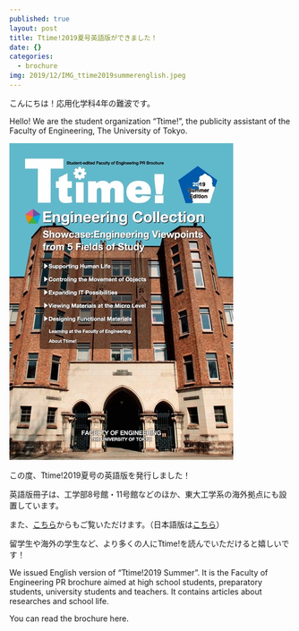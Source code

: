 ```yaml
---
published: true
layout: post
title: Ttime!2019夏号英語版ができました！
date: {}
categories:
  - brochure
img: 2019/12/IMG_ttime2019summerenglish.jpeg
---
```


こんにちは！応用化学科4年の難波です。

Hello! We are the student organization “Ttime!”, the publicity assistant of the Faculty of Engineering, The University of Tokyo.

![Image](/assets/images/2019/12/IMG_ttime2019summerenglish.jpeg)

この度、Ttime!2019夏号の英語版を発行しました！

英語版冊子は、工学部8号館・11号館などのほか、東大工学系の海外拠点にも設置しています。

また、[こちら](https://www.t.u-tokyo.ac.jp/shared/link/data/setcmm_201706051649269166998829_948331.pdf)からもご覧いただけます。（日本語版は[こちら](http://www.t.u-tokyo.ac.jp/shared/public_relations/data/setcmm_20160725181747287435428723_048805.pdf)）

留学生や海外の学生など、より多くの人にTtime!を読んでいただけると嬉しいです！

 

We issued English version of “Ttime!2019 Summer”. It is the Faculty of Engineering PR brochure aimed at high school students, preparatory students, university students and teachers. It contains articles about researches and school life.

You can read the brochure here.
